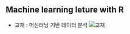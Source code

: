 ## Machine learning leture with R

- 교재 : 머신러닝 기반 데이터 분석
![교재](‪D:/limworkspace/Machine-Learning/교재.png)
